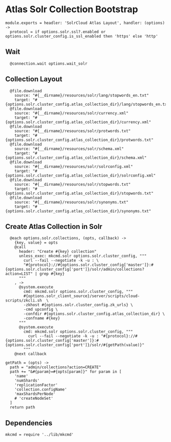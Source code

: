 
# Atlas Solr Collection Bootstrap

    module.exports = headler: 'SolrCloud Atlas Layout', handler: (options) ->
      protocol = if options.solr.ssl?.enabled or options.solr.cluster_config.is_ssl_enabled then 'https' else 'http'

## Wait
      
      @connection.wait options.wait_solr

## Collection Layout

      @file.download
        source: "#{__dirname}/resources/solr/lang/stopwords_en.txt"
        target: "#{options.solr.cluster_config.atlas_collection_dir}/lang/stopwords_en.txt"
      @file.download
        source: "#{__dirname}/resources/solr/currency.xml"
        target: "#{options.solr.cluster_config.atlas_collection_dir}/currency.xml"
      @file.download
        source: "#{__dirname}/resources/solr/protwords.txt"
        target: "#{options.solr.cluster_config.atlas_collection_dir}/protwords.txt"
      @file.download
        source: "#{__dirname}/resources/solr/schema.xml"
        target: "#{options.solr.cluster_config.atlas_collection_dir}/schema.xml"
      @file.download
        source: "#{__dirname}/resources/solr/solrconfig.xml"
        target: "#{options.solr.cluster_config.atlas_collection_dir}/solrconfig.xml"
      @file.download
        source: "#{__dirname}/resources/solr/stopwords.txt"
        target: "#{options.solr.cluster_config.atlas_collection_dir}/stopwords.txt"
      @file.download
        source: "#{__dirname}/resources/solr/synonyms.txt"
        target: "#{options.solr.cluster_config.atlas_collection_dir}/synonyms.txt"

## Create Atlas Collection in Solr

      @each options.solr.collections, (opts, callback) ->
        {key, value} = opts
        @call
          header: "Create #{key} collection"
          unless_exec: mkcmd.solr options.solr.cluster_config, """
            curl --fail --negotiate -k -u : \
            "#{protocol}://#{options.solr.cluster_config['master']}:#{options.solr.cluster_config['port']}/solr/admin/collections?action=LIST" | grep #{key}
          """
        , ->
          @system.execute
            cmd: mkcmd.solr options.solr.cluster_config, """
            #{options.solr_client_source}/server/scripts/cloud-scripts/zkcli.sh  \
            -zkhost #{options.solr.cluster_config.zk_urls} \
            -cmd upconfig \
            -confdir #{options.solr.cluster_config.atlas_collection_dir} \
            -confname #{key}
          """
          @system.execute
            cmd: mkcmd.solr options.solr.cluster_config, """
              curl --fail --negotiate -k -u : "#{protocol}://#{options.solr.cluster_config['master']}:#{options.solr.cluster_config['port']}/solr/#{getPath(value)}"
            """
        @next callback

    getPath = (opts) ->
      path = "admin/collections?action=CREATE"
      path += "&#{param}=#{opts[param]}" for param in [
        'name'
        'numShards'
        'replicationFactor'
        'collection.configName'
        'maxShardsPerNode'
        # 'createNodeSet'
      ]
      return path
    
## Dependencies

    mkcmd = require '../lib/mkcmd'
